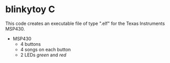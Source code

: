 # blinkytoy C
This code creates an executable file of type ".elf" for the Texas Instruments MSP430. 
- MSP430
  - 4 buttons
  - 4 songs on each button
  - 2 LEDs _green_ and _red_ 
